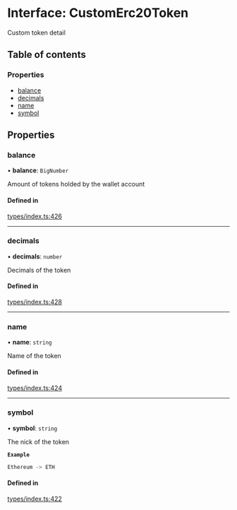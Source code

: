 # Interface: CustomErc20Token

Custom token detail

## Table of contents

### Properties

- [balance](CustomErc20Token.md#balance)
- [decimals](CustomErc20Token.md#decimals)
- [name](CustomErc20Token.md#name)
- [symbol](CustomErc20Token.md#symbol)

## Properties

### balance

• **balance**: `BigNumber`

Amount of tokens holded by the wallet account

#### Defined in

[types/index.ts:426](https://github.com/nevermined-io/components-catalog/blob/c256646/lib/src/types/index.ts#L426)

___

### decimals

• **decimals**: `number`

Decimals of the token

#### Defined in

[types/index.ts:428](https://github.com/nevermined-io/components-catalog/blob/c256646/lib/src/types/index.ts#L428)

___

### name

• **name**: `string`

Name of the token

#### Defined in

[types/index.ts:424](https://github.com/nevermined-io/components-catalog/blob/c256646/lib/src/types/index.ts#L424)

___

### symbol

• **symbol**: `string`

The nick of the token

**`Example`**

```ts
Ethereum -> ETH
```

#### Defined in

[types/index.ts:422](https://github.com/nevermined-io/components-catalog/blob/c256646/lib/src/types/index.ts#L422)
